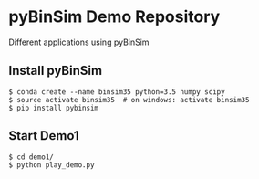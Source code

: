 # pyBinSim Demo Repository
Different applications using pyBinSim 



## Install pyBinSim

    $ conda create --name binsim35 python=3.5 numpy scipy
    $ source activate binsim35  # on windows: activate binsim35
    $ pip install pybinsim
        
## Start Demo1
    $ cd demo1/
    $ python play_demo.py
	
